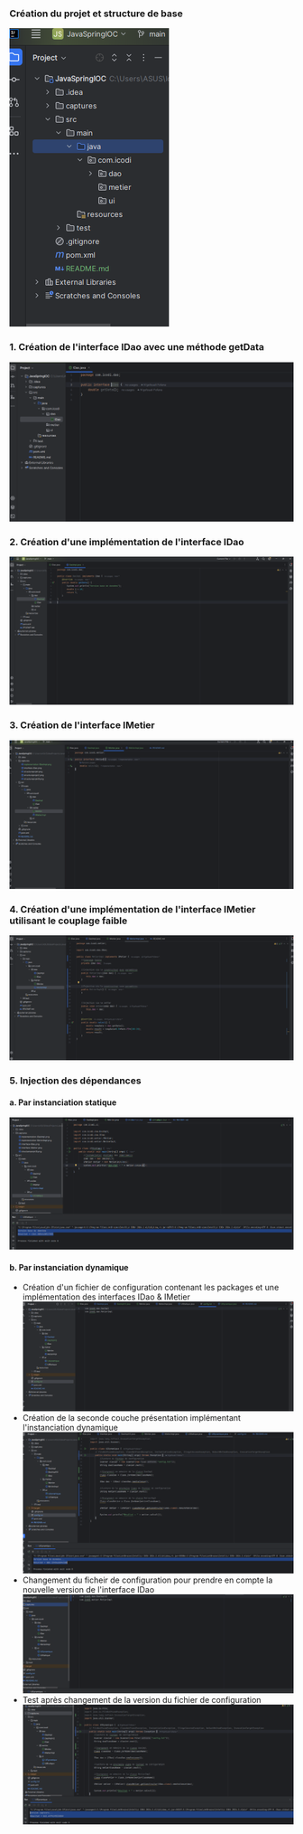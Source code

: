 <h3>Création du projet et structure de base</h3>
<img src="captures/structureprojet3.png">

<h3>1. Création de l'interface IDao avec une méthode getData</h3>
<img src="captures/interface-IDao.png">

<h3>2. Création d'une implémentation de l'interface IDao</h3>
<img src="captures/implementation-IDaoImpl.png">

<h3>3. Création de l'interface IMetier</h3>
<img src="captures/interface-IMetier.png">

<h3>4. Création d'une implémentation de l'interface IMetier utilisant le couplage faible</h3>
<img src="captures/implementation-MetierImpl.png">

<h3>5. Injection des dépendances</h3>
<h4>a. Par instanciation statique</h4>
<img src="captures/DI-statique.png">

<h4>b. Par instanciation dynamique</h4>
<ul>
<li> Création d'un fichier de configuration contenant les packages et une implémentation des interfaces IDao & IMetier</li>
<img src="captures/config.png">
<br/>
<li> Création de la seconde couche présentation implémentant l'instanciation dynamique</li>
<img src="captures/DI-dynamique.png">
<br/>
<li> Changement du ficheir de configuration pour prendre en compte la nouvelle version de l'interface IDao</li>
<img src="captures/configV2.png">
<br/>
<li> Test après changement de la version du fichier de configuration</li>
<img src="captures/TestConfigV2.png">
</ul>
